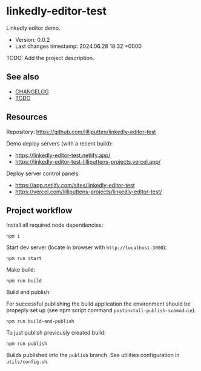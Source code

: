 <!--
@since 2024.05.07, 19:34
@changed 2024.06.28, 23:59
-->

# linkedly-editor-test

Linkedly editor demo.

- Version: 0.0.2
- Last changes timestamp: 2024.06.28 18:32 +0000

TODO: Add the project description.

## See also

- [CHANGELOG](CHANGELOG.md)
- [TODO](TODO.md)

## Resources

Repository: https://github.com/lilliputten/linkedly-editor-test

Demo deploy servers (with a recent build):

- https://linkedly-editor-test.netlify.app/
- https://linkedly-editor-test-lilliputtens-projects.vercel.app/

Deploy server control panels:

- https://app.netlify.com/sites/linkedly-editor-test
- https://vercel.com/lilliputtens-projects/linkedly-editor-test/

## Project workflow

Install all required node dependencies:

```
npm i
```

Start dev server (locate in browser with `http://localhost:3000`):

```
npm run start
```

Make build:

```
npm run build
```

Build and publish:

For successful publishing the build application the environment should be
propeply set up (see npm script command `postinstall-publish-submodule`).

```
npm run build-and-publish
```

To just publish previously created build:

```
npm run publish
```

Builds published into the `publish` branch. See utilities configuration in
`utils/config.sh`.
